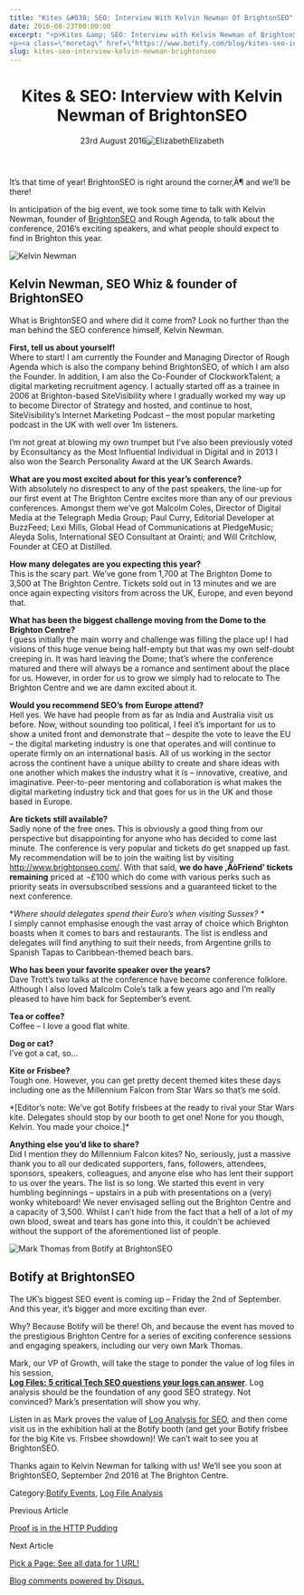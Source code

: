 ```yaml
---
title: "Kites &#038; SEO: Interview With Kelvin Newman Of BrightonSEO"
date: 2016-08-23T00:00:00
excerpt: "<p>Kites &amp; SEO: Interview with Kelvin Newman of BrightonSEO 23rd August 2016Elizabeth It&#8217;s that time of year! BrightonSEO is right around the corner‚Ä¶ and we&#8217;ll be there! In anticipation of the big event, we took some time to talk with Kelvin Newman, founder of BrightonSEO and Rough Agenda, to talk about the conference, 2016&#8217;s exciting&hellip; </p>
<p><a class=\"moretag\" href=\"https://www.botify.com/blog/kites-seo-interview-kelvin-newman-brightonseo\">Read the full article</a></p>"
slug: kites-seo-interview-kelvin-newman-brightonseo
---
```


<header class="text-center">
<h1 class="font-internacional font-regular normal text-header-one leading-header-one text-typography-accent-2">Kites &amp; SEO: Interview with Kelvin Newman of BrightonSEO</h1>
<div class="flex items-center justify-center my-3"><span class="mr-1 font-internacional font-regular normal text-base leading-none text-typography-primary-lighter">23rd August 2016</span><img decoding="async" alt="Elizabeth" class="rounded-full w-10 h-10" src="//images.ctfassets.net/tp56mevc46jo/7J44jdDBuwiI2UCwMAKMsu/0f8c5d315932c0144258765c275cfa14/CV5A9804_sq.jpg"><span class="ml-1 font-internacional font-regular normal text-base leading-none text-typography-primary">Elizabeth</span></div>
</header>
<p><span class="font-roboto font-regular normal text-base leading-none Markdown__Container"></span></p>
<p>It&#8217;s that time of year! BrightonSEO is right around the corner‚Ä¶ and we&#8217;ll be there!</p>
<p>In anticipation of the big event, we took some time to talk with Kelvin Newman, founder of <a href="http://www.brightonseo.com/">BrightonSEO</a> and Rough Agenda, to talk about the conference, 2016&#8217;s exciting speakers, and what people should expect to find in Brighton this year.</p>
<p><img decoding="async" alt="Kelvin Newman" src="https://gm01botify.wpengine.com/wp-content/uploads/2020/01/20160823_034501_Kelvin_Newman_BrightonSEO-scaled.jpg"></p>
<h2 id="kelvin-newman-seo-whiz-founder-of-brightonseo">Kelvin Newman, SEO Whiz &amp; founder of BrightonSEO</h2>
<p>What is BrightonSEO and where did it come from? Look no further than the man behind the SEO conference himself, Kelvin Newman.</p>
<p><strong>First, tell us about yourself!</strong><br />
Where to start! I am currently the Founder and Managing Director of Rough Agenda which is also the company behind BrightonSEO, of which I am also the Founder. In addition, I am also the Co-Founder of ClockworkTalent; a digital marketing recruitment agency. I actually started off as a trainee in 2006 at Brighton-based SiteVisibility where I gradually worked my way up to become Director of Strategy and hosted, and continue to host, SiteVisibility&#8217;s Internet Marketing Podcast &#8211; the most popular marketing podcast in the UK with well over 1m listeners.</p>
<p>I&#8217;m not great at blowing my own trumpet but I&#8217;ve also been previously voted by Econsultancy as the Most Influential Individual in Digital and in 2013 I also won the Search Personality Award at the UK Search Awards.</p>
<p><strong>What are you most excited about for this year&#8217;s conference?</strong><br />
With absolutely no disrespect to any of the past speakers, the line-up for our first event at The Brighton Centre excites more than any of our previous conferences. Amongst them we&#8217;ve got Malcolm Coles, Director of Digital Media at the Telegraph Media Group; Paul Curry, Editorial Developer at BuzzFeed; Lexi Mills, Global Head of Communications at PledgeMusic; Aleyda Solis, International SEO Consultant at Orainti; and Will Critchlow, Founder at CEO at Distilled.</p>
<p><strong>How many delegates are you expecting this year?</strong><br />
This is the scary part. We&#8217;ve gone from 1,700 at The Brighton Dome to 3,500 at The Brighton Centre. Tickets sold out in 13 minutes and we are once again expecting visitors from across the UK, Europe, and even beyond that.</p>
<p><strong>What has been the biggest challenge moving from the Dome to the Brighton Centre?</strong><br />
I guess initially the main worry and challenge was filling the place up! I had visions of this huge venue being half-empty but that was my own self-doubt creeping in. It was hard leaving the Dome; that&#8217;s where the conference matured and there will always be a romance and sentiment about the place for us. However, in order for us to grow we simply had to relocate to The Brighton Centre and we are damn excited about it.</p>
<p><strong>Would you recommend SEO&#8217;s from Europe attend?</strong><br />
Hell yes. We have had people from as far as India and Australia visit us before. Now, without sounding too political, I feel it&#8217;s important for us to show a united front and demonstrate that &#8211; despite the vote to leave the EU &#8211; the digital marketing industry is one that operates and will continue to operate firmly on an international basis. All of us working in the sector across the continent have a unique ability to create and share ideas with one another which makes the industry what it is &#8211; innovative, creative, and imaginative. Peer-to-peer mentoring and collaboration is what makes the digital marketing industry tick and that goes for us in the UK and those based in Europe.</p>
<p><strong>Are tickets still available?</strong><br />
Sadly none of the free ones. This is obviously a good thing from our perspective but disappointing for anyone who has decided to come last minute. The conference is very popular and tickets do get snapped up fast. My recommendation will be to join the waiting list by visiting <a href="http://www.brightonseo.com/">http://www.brightonseo.com/</a>. With that said, <strong>we do have ‚ÄòFriend&#8217; tickets remaining</strong> priced at ¬£100 which do come with various perks such as priority seats in oversubscribed sessions and a guaranteed ticket to the next conference.</p>
<p>*<em>Where should delegates spend their Euro&#8217;s when visiting Sussex? *</em><br />
I simply cannot emphasise enough the vast array of choice which Brighton boasts when it comes to bars and restaurants. The list is endless and delegates will find anything to suit their needs, from Argentine grills to Spanish Tapas to Caribbean-themed beach bars.</p>
<p><strong>Who has been your favorite speaker over the years?</strong><br />
Dave Trott&#8217;s two talks at the conference have become conference folklore. Although I also loved Malcolm Cole&#8217;s talk a few years ago and I&#8217;m really pleased to have him back for September&#8217;s event.</p>
<p><strong>Tea or coffee?</strong><br />
Coffee &#8211; I love a good flat white.</p>
<p><strong>Dog or cat?</strong><br />
I&#8217;ve got a cat, so&#8230;</p>
<p><strong>Kite or Frisbee?</strong><br />
Tough one. However, you can get pretty decent themed kites these days including one as the Millennium Falcon from Star Wars so that&#8217;s me sold.</p>
<p>*[Editor&#8217;s note: We&#8217;ve got Botify frisbees at the ready to rival your Star Wars kite. Delegates should stop by our booth to get one! None for you though, Kelvin. You made your choice.]*</p>
<p><strong>Anything else you&#8217;d like to share?</strong><br />
Did I mention they do Millennium Falcon kites? No, seriously, just a massive thank you to all our dedicated supporters, fans, followers, attendees, sponsors, speakers, colleagues, and anyone else who has lent their support to us over the years. The list is so long. We started this event in very humbling beginnings &#8211; upstairs in a pub with presentations on a (very) wonky whiteboard! We never envisaged selling out the Brighton Centre and a capacity of 3,500. Whilst I can&#8217;t hide from the fact that a hell of a lot of my own blood, sweat and tears has gone into this, it couldn&#8217;t be achieved without the support of the aforementioned list of people.</p>
<p><img decoding="async" alt="Mark Thomas from Botify at BrightonSEO" src="https://gm01botify.wpengine.com/wp-content/uploads/2020/01/20160823_034502_Botify_Mark_Thomas_BrightonSEO.jpg"></p>
<h2 id="botify-at-brightonseo">Botify at BrightonSEO</h2>
<p>The UK&#8217;s biggest SEO event is coming up &#8211; Friday the 2nd of September. And this year, it&#8217;s bigger and more exciting than ever.</p>
<p>Why? Because Botify will be there! Oh, and because the event has moved to the prestigious Brighton Centre for a series of exciting conference sessions and engaging speakers, including our very own Mark Thomas.</p>
<p>Mark, our VP of Growth, will take the stage to ponder the value of log files in his session,<br />
<strong><a href="http://www.brightonseo.com/sessions/log-files-5-critical-tech-seo-questions-logs-can-answer/">Log Files: 5 critical Tech SEO questions your logs can answer</a></strong>. Log analysis should be the foundation of any good SEO strategy. Not convinced? Mark&#8217;s presentation will show you why.</p>
<p>Listen in as Mark proves the value of <a href="https://www.botify.com/blog/linking-logs-web-server-log-analysis-organic-traffic">Log Analysis for SEO</a>, and then come visit us in the exhibition hall at the Botify booth (and get your Botify frisbee for the big Kite vs. Frisbee showdown)! We can&#8217;t wait to see you at BrightonSEO.</p>
<p>Thanks again to Kelvin Newman for talking with us! We&#8217;ll see you soon at BrightonSEO, September 2nd 2016 at The Brighton Centre.</p>
<div class="tags leading-big border-t border-b border-brand-quaternary-lighter mt-4"><span class="mr-1 font-roboto font-regular normal text-base leading-none">Category:</span><span><a class="uppercase text-typography-accent-1" href="/blog">Botify Events</a><span>, </span></span><span><a class="uppercase text-typography-accent-1" href="/platform/botify-analytics/loganalyzer">Log File Analysis</a></span></div>
<footer class="flex justify-center my-5 mx-5">
<div class="mr-1 w-1/2 text-right">
<p><span class="font-internacional font-regular normal text-base leading-none text-typography-primary">Previous Article</span></p>
<p><a class="inline-block mt-2" href="/blog/http-status-SEO-organic-traffic"><span class="font-roboto font-regular normal text-base leading-none text-typography-accent-4">Proof is in the HTTP Pudding</span></a></p>
</div>
<div class="ml-1 w-1/2">
<p><span class="font-internacional font-regular normal text-base leading-none text-typography-primary">Next Article</span></p>
<p><a class="inline-block mt-2" href="/blog/pick-page-see-all-data-1-url"><span class="font-roboto font-regular normal text-base leading-none text-typography-accent-4">Pick a Page: See all data for 1 URL!</span></a></p>
</div>
</footer>
<div shortname="botify" title="Kites &amp; SEO: Interview with Kelvin Newman of BrightonSEO" url="https://www.botify.com/blog/kites-seo-interview-kelvin-newman-brightonseo">
<div id="disqus_thread_old"></div>
<p><a class="dsq-brlink" href="http://disqus.com">Blog comments powered by <span class="logo-disqus">Disqus</span>.</a></p>
</div>
